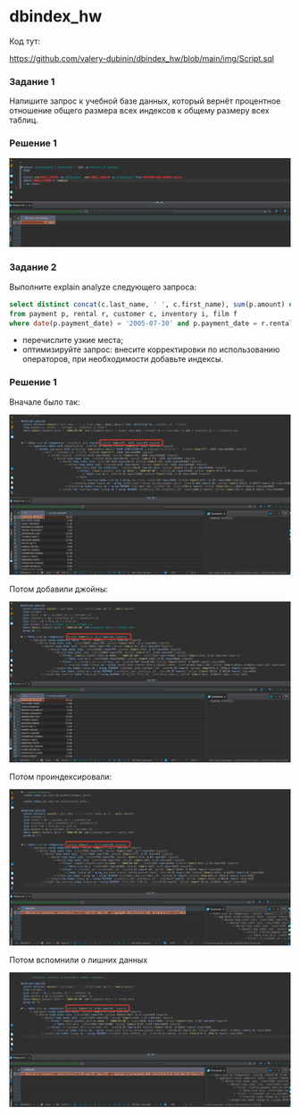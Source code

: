 # dbindex_hw

Код тут:

https://github.com/valery-dubinin/dbindex_hw/blob/main/img/Script.sql

### Задание 1

Напишите запрос к учебной базе данных, который вернёт процентное отношение общего размера всех индексов к общему размеру всех таблиц.

### Решение  1

![img](https://github.com/valery-dubinin/dbindex_hw/blob/main/img/1.png)

### Задание 2

Выполните explain analyze следующего запроса:
```sql
select distinct concat(c.last_name, ' ', c.first_name), sum(p.amount) over (partition by c.customer_id, f.title)
from payment p, rental r, customer c, inventory i, film f
where date(p.payment_date) = '2005-07-30' and p.payment_date = r.rental_date and r.customer_id = c.customer_id and i.inventory_id = r.inventory_id
```
- перечислите узкие места;
- оптимизируйте запрос: внесите корректировки по использованию операторов, при необходимости добавьте индексы.

### Решение  1

Вначале было так:

![img](https://github.com/valery-dubinin/dbindex_hw/blob/main/img/2.png)

Потом добавили джойны:

![img](https://github.com/valery-dubinin/dbindex_hw/blob/main/img/3.png)

Потом проиндексировали:

![img](https://github.com/valery-dubinin/dbindex_hw/blob/main/img/4.png)

Потом вспомнили о лишних данных

![img](https://github.com/valery-dubinin/dbindex_hw/blob/main/img/5.png)
